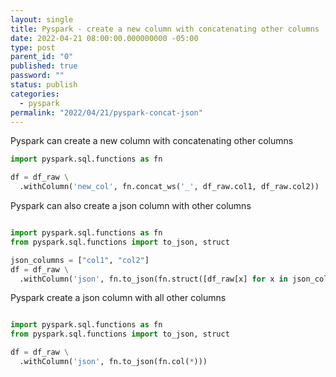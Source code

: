```yaml
---
layout: single
title: Pyspark - create a new column with concatenating other columns
date: 2022-04-21 08:00:00.000000000 -05:00
type: post
parent_id: "0"
published: true
password: ""
status: publish
categories:
  - pyspark
permalink: "2022/04/21/pyspark-concat-json"
---
```


Pyspark can create a new column with concatenating other columns

```python
import pyspark.sql.functions as fn

df = df_raw \
  .withColumn('new_col', fn.concat_ws('_', df_raw.col1, df_raw.col2))
```

Pyspark can also create a json column with other columns

```python

import pyspark.sql.functions as fn
from pyspark.sql.functions import to_json, struct

json_columns = ["col1", "col2"]
df = df_raw \
  .withColumn('json', fn.to_json(fn.struct([df_raw[x] for x in json_columns])))
```

Pyspark create a json column with all other columns

```python

import pyspark.sql.functions as fn
from pyspark.sql.functions import to_json, struct

df = df_raw \
  .withColumn('json', fn.to_json(fn.col(*)))
```
